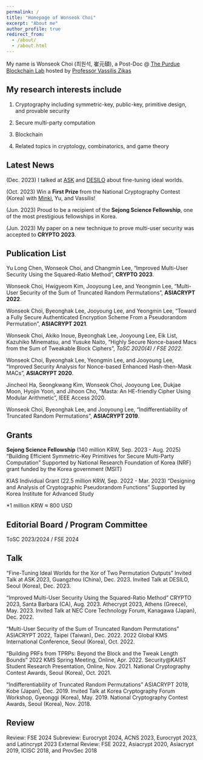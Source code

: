 ```yaml
---
permalink: /
title: "Homepage of Wonseok Choi"
excerpt: "About me"
author_profile: true
redirect_from: 
  - /about/
  - /about.html
---
```


My name is Wonseok Choi (최원석, 崔元碩), a Post-Doc @ [The Purdue Blockchain Lab](https://www.cs.purdue.edu/blockchain/index.html) hosted by [Professor Vassilis Zikas](https://www.cs.purdue.edu/homes/vzikas/)


My research interests include 
------
1. Cryptography including symmetric-key, public-key, primitive design, and provable security

1. Secure multi-party computation

1. Blockchain

1. Related topics in cryptology, combinatorics, and game theory



Latest News
------
(Dec. 2023) I talked at [ASK](https://askworkshop.github.io/ask2023/) and [DESILO](https://desilo.ai/?lng=en) about fine-tuning ideal worlds. 

(Oct. 2023)	Win a **First Prize** from the National Cryptography Contest (Korea) with [Minki](https://hhanmk.github.io/), Yu, and Vassilis!

(Jun. 2023)	Proud to be a recipient of the **Sejong Science Fellowship**, one of the most prestigious fellowships in Korea.

(Jun. 2023)	My paper on a new technique to prove multi-user security was accepted to **CRYPTO 2023**.


Publication List
-----
Yu Long Chen, Wonseok Choi, and Changmin Lee, “Improved Multi-User Security Using the Squared-Ratio Method”, **CRYPTO 2023**.

Wonseok Choi, Hwigyeom Kim, Jooyoung Lee, and Yeongmin Lee, “Multi-User Security of the Sum of Truncated Random Permutations”, **ASIACRYPT 2022**.

Wonseok Choi, Byeonghak Lee, Jooyoung Lee, and Yeongmin Lee, “Toward a Fully Secure Authenticated Encryption Scheme From a Pseudorandom Permutation”, **ASIACRYPT 2021**.

Wonseok Choi, Akiko Inoue, Byeonghak Lee, Jooyoung Lee, Eik List, Kazuhiko Minematsu, and Yusuke Naito, “Highly Secure Nonce-based Macs from the Sum of Tweakable Block Ciphers”, *ToSC 2020(4) / FSE 2022*.

Wonseok Choi, Byeonghak Lee, Yeongmin Lee, and Jooyoung Lee, “Improved Security Analysis for Nonce-based Enhanced Hash-then-Mask MACs”, **ASIACRYPT 2020**.

Jincheol Ha, Seongkwang Kim, Wonseok Choi, Jooyoung Lee, Dukjae Moon, Hyojin Yoon, and Jihoon Cho, “Masta: An HE-friendly Cipher Using Modular Arithmetic”, IEEE Access 2020.

Wonseok Choi, Byeonghak Lee, and Jooyoung Lee, “Indifferentiability of Truncated Random Permutations”, **ASIACRYPT 2019**.


Grants
-----
**Sejong Science Fellowship** (140 million KRW, Sep. 2023 - Aug. 2025)
“Building Efficient Symmetric-Key Primitives for Secure Multi-Party Computation” 
Supported by National Research Foundation of Korea (NRF) grant funded by the Korea government (MSIT)

KIAS Individual Grant (22.5 million KRW, Sep. 2022 - Mar. 2023)
“Designing and Analysis of Cryptographic Pseudorandom Functions” 
Supported by Korea Institute for Advanced Study

*1 million KRW ≈ 800 USD


Editorial Board / Program Committee
-----
ToSC 2023/2024 / FSE 2024


Talk
-----
“Fine-Tuning Ideal Worlds for the Xor of Two Permutation Outputs”
Invited Talk at ASK 2023, Guangzhou (China), Dec. 2023.
Invited Talk at DESILO, Seoul (Korea), Dec. 2023.

“Improved Multi-User Security Using the Squared-Ratio Method”
CRYPTO 2023, Santa Barbara (CA), Aug. 2023.
Athecrypt 2023, Athens (Greece), May. 2023.
Invited Talk at NEC Core Technology Forum, Kanagawa (Japan), Dec. 2022.

“Multi-User Security of the Sum of Truncated Random Permutations”
ASIACRYPT 2022, Taipei (Taiwan), Dec. 2022.
2022 Global KMS International Conference, Seoul (Korea), Oct. 2022.

“Building PRFs from TPRPs: Beyond the Block and the Tweak Length Bounds”
2022 KMS Spring Meeting, Online, Apr. 2022.
Security@KAIST Student Research Presentation, Online, Nov. 2021.
National Cryptography Contest Awards, Seoul (Korea), Oct. 2021.

“Indifferentiability of Truncated Random Permutations”
ASIACRYPT 2019, Kobe (Japan), Dec. 2019.
Invited Talk at Korea Cryptography Forum Workshop, Gyeonggi (Korea), May. 2019.
National Cryptography Contest Awards, Seoul (Korea), Nov. 2018.


Review
-----
Review: FSE 2024
Subreview: Eurocrypt 2024, ACNS 2023, Eurocrypt 2023, and Latincrypt 2023
External Review: FSE 2022, Asiacrypt 2020, Asiacrypt 2019, ICISC 2018, and ProvSec 2018 
